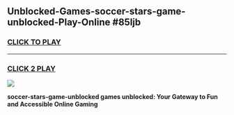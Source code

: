 
## Unblocked-Games-soccer-stars-game-unblocked-Play-Online #85ljb
<h3>
<a href="https://news.freeplayer.one?title=soccer-stars-game-unblocked&ref=3">CLICK TO PLAY</a></h3>
<hr>

<h3>
<a href="https://news.freeplayer.one?title=soccer-stars-game-unblocked&ref=3">CLICK 2 PLAY</a>
  
</h3>

<a href="https://news.freeplayer.one?title=soccer-stars-game-unblocked&ref=3"><img src="https://clearcache.store/games.png"></a>


**soccer-stars-game-unblocked games unblocked: Your Gateway to Fun and Accessible Online Gaming**
